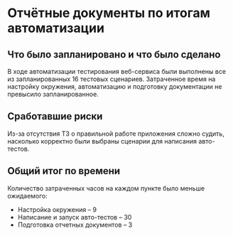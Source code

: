 # Отчётные документы по итогам автоматизации
## Что было запланировано и что было сделано
В ходе автоматизации тестирования веб-сервиса были выполнены все из запланированных 16 тестовых сценариев. Затраченное время на настройку окружения, автоматизацию и подготовку документации не превысило запланированное.
## Сработавшие риски
Из-за отсутствия ТЗ о правильной работе приложения сложно судить, насколько корректно были выбраны сценарии для написания авто-тестов.
## Общий итог по времени
Количество затраченных часов на каждом пункте было меньше ожидаемого:
* Настройка окружения – 9
* Написание и запуск авто-тестов – 30
* Подготовка отчетных документов – 3